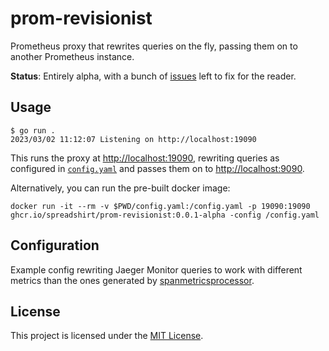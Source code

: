 # prom-revisionist

Prometheus proxy that rewrites queries on the fly, passing them on to another Prometheus instance.

**Status**: Entirely alpha, with a bunch of [issues](#1) left to fix for the reader.

## Usage

```
$ go run .
2023/03/02 11:12:07 Listening on http://localhost:19090
```

This runs the proxy at <http://localhost:19090>, rewriting queries as configured in [`config.yaml`](./config.yaml)
and passes them on to <http://localhost:9090>.

Alternatively, you can run the pre-built docker image:

```
docker run -it --rm -v $PWD/config.yaml:/config.yaml -p 19090:19090 ghcr.io/spreadshirt/prom-revisionist:0.0.1-alpha -config /config.yaml
```

## Configuration

Example config rewriting Jaeger Monitor queries to work with different metrics than the ones
generated by [spanmetricsprocessor](https://pkg.go.dev/github.com/open-telemetry/opentelemetry-collector-contrib/processor/spanmetricsprocessor).

## License

This project is licensed under the [MIT License](./LICENSE).